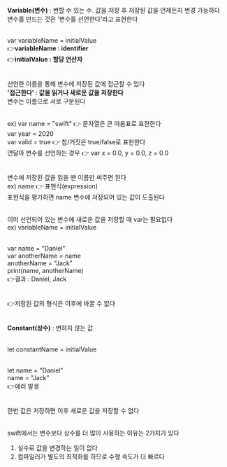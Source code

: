 **Variable(변수)** : 변할 수 있는 수. 값을 저장 후 저장된 값을 언제든지 변경 가능하다<br/>
변수를 만드는 것은 '변수를 선언한다'라고 표현한다<br/><br/>

var variableName = initialValue<br/>
👉**variableName : identifier**<br/>
👉**initialValue : 할당 연산자**<br/><br/>

선언한 이름을 통해 변수에 저장된 값에 접근할 수 있다<br/>
**'접근한다' : 값을 읽거나 새로운 값을 저장한다**<br/>
변수는 이름으로 서로 구분된다<br/><br/>

ex) var name = "swift" 👉 문자열은 큰 따옴표로 표현한다<br/>
var year = 2020<br/>
var valid = true 👉 참/거짓은 true/false로 표현한다<br/>
연달아 변수를 선언하는 경우 👉 var x = 0.0, y = 0.0, z = 0.0<br/><br/>

변수에 저장된 값을 읽을 땐 이름만 써주면 된다<br/>
ex) name 👉 표현식(expression)<br/>
표현식을 평가하면 name 변수에 저장되어 있는 값이 도출된다<br/><br/>

이미 선언되어 있는 변수에 새로운 값을 저장할 때 var는 필요없다<br/>
ex) variableName = initialValue<br/><br/>

var name = "Daniel"<br/>
var anotherName = name<br/>
anotherName = "Jack"<br/>
print(name, anotherName)<br/>
👉결과 : Daniel, Jack<br/><br/>

👉저장된 값의 형식은 이후에 바꿀 수 없다<br/><br/>

**Constant(상수)** : 변하지 않는 값<br/><br/>

let constantName = initialValue<br/><br/>

let name = "Daniel"<br/>
name = "Jack"<br/>
👉에러 발생<br/><br/>

한번 값은 저장하면 이후 새로운 값을 저장할 수 없다<br/><br/>

swift에서는 변수보다 상수를 더 많이 사용하는 이유는 2가지가 있다<br/>
1. 실수로 값을 변경하는 일이 없다<br/>
2. 컴파일러가 별도의 최적화를 하므로 수행 속도가 더 빠르다


